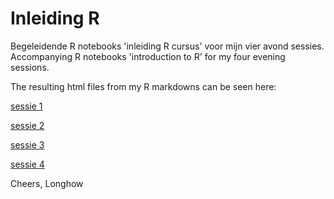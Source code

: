 # Inleiding R

Begeleidende R notebooks 'inleiding R cursus' voor mijn vier avond sessies. Accompanying  R notebooks 'introduction to R' for my four evening sessions.

The resulting html files from my R markdowns can be seen here:


[sessie 1](https://longhowlam.github.io/inleidingR/Sessie_1.html)

[sessie 2](https://longhowlam.github.io/inleidingR/Sessie_2.html)

[sessie 3](https://longhowlam.github.io/inleidingR/Sessie_3.html)

[sessie 4](https://longhowlam.github.io/inleidingR/Sessie_4.html)

Cheers, Longhow
